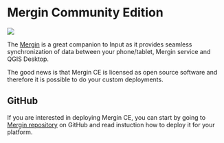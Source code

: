 # Mergin Community Edition

![](/mergin.svg)

The [Mergin](https://public.cloudmergin.com) is a great companion to Input as it 
provides seamless synchronization of data between your phone/tablet, 
Mergin service and QGIS Desktop.

The good news is that Mergin CE is licensed as open source software and therefore 
it is possible to do your custom deployments.

## GitHub

If you are interested in deploying Mergin CE, you can start by going to 
[Mergin repository](https://github.com/lutraconsulting/mergin) on GitHub and 
read instuction how to deploy it for your platform.
